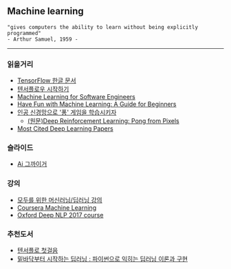 ## Machine learning
```
"gives computers the ability to learn without being explicitly programmed"
- Arthur Samuel, 1959 -
```
-----------------
### 읽을거리
  - [TensorFlow 한글 문서](https://www.gitbook.com/book/tensorflowkorea/tensorflow-kr/details)
  - [텐서플로우 시작하기](https://gist.github.com/haje01/202ac276bace4b25dd3f)
  - [Machine Learning for Software Engineers](https://github.com/ZuzooVn/machine-learning-for-software-engineers)
  - [Have Fun with Machine Learning: A Guide for Beginners](https://github.com/humphd/have-fun-with-machine-learning)
  - [인공 신경망으로 '퐁' 게임을 학습시키자](http://keunwoochoi.blogspot.kr/2016/06/andrej-karpathy.html)
    - [(원문)Deep Reinforcement Learning: Pong from Pixels](http://karpathy.github.io/2016/05/31/rl/)
  - [Most Cited Deep Learning Papers](https://github.com/terryum/awesome-deep-learning-papers)
  
### 슬라이드
  - [Ai 그까이거](http://www.slideshare.net/dhrim/ai-70388526)

### 강의
  - [모두를 위한 머신러닝/딥러닝 강의](https://hunkim.github.io/ml/)
  - [Coursera Machine Learning](https://www.coursera.org/learn/machine-learning)
  - [Oxford Deep NLP 2017 course](https://github.com/oxford-cs-deepnlp-2017/lectures)

### 추천도서
  - [텐서플로 첫걸음](http://book.naver.com/bookdb/book_detail.nhn?bid=10961940)
  - [밑바닥부터 시작하는 딥러닝 : 파이썬으로 익히는 딥러닝 이론과 구현](http://book.naver.com/bookdb/book_detail.nhn?bid=11492334)
